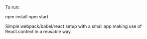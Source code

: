 To run:

npm install
npm start

Simple webpack/babel/react setup with a small app making use of React.context in a reusable way.